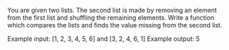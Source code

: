 You are given two lists. The second list is made by removing an element from the first list and shuffling the remaining elements. Write a function which compares the lists and finds the value missing from the second list.

Example input: [1, 2, 3, 4, 5, 6] and [3, 2, 4, 6, 1]
Example output: 5
